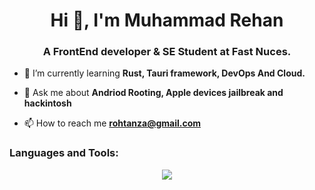 

<h1 align="center">Hi 👋, I'm Muhammad Rehan</h1>

<h3 align="center">A FrontEnd developer & SE Student at Fast Nuces.</h3>


- 🌱 I’m currently learning **Rust, Tauri framework, DevOps And Cloud.** 

- 💬 Ask me about **Andriod Rooting, Apple devices jailbreak and hackintosh** 

- 📫 How to reach me **rohtanza@gmail.com**

<p align="left">

</p> 

<h3 align="left">Languages and Tools:</h3>

<p align="center">
  <a href="https://skillicons.dev">
    <img src="https://skillicons.dev/icons?i=c,cpp,cmake,html,css,bootstrap,tailwind,sass,js,git,linux,tauri,rust," />
  </a>
</p>







































